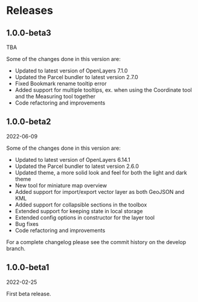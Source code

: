 # Releases

## 1.0.0-beta3
TBA

Some of the changes done in this version are:

- Updated to latest version of OpenLayers 7.1.0
- Updated the Parcel bundler to latest version 2.7.0
- Fixed Bookmark rename tooltip error
- Added support for multiple tooltips, ex. when using the Coordinate tool and the Measuring tool together
- Code refactoring and improvements

## 1.0.0-beta2
2022-06-09

Some of the changes done in this version are:

- Updated to latest version of OpenLayers 6.14.1
- Updated the Parcel bundler to latest version 2.6.0
- Updated theme, a more solid look and feel for both the light and dark theme
- New tool for miniature map overview
- Added support for import/export vector layer as both GeoJSON and KML
- Added support for collapsible sections in the toolbox
- Extended support for keeping state in local storage
- Extended config options in constructor for the layer tool
- Bug fixes
- Code refactoring and improvements

For a complete changelog please see the commit history on the develop branch.

## 1.0.0-beta1
2022-02-25

First beta release.